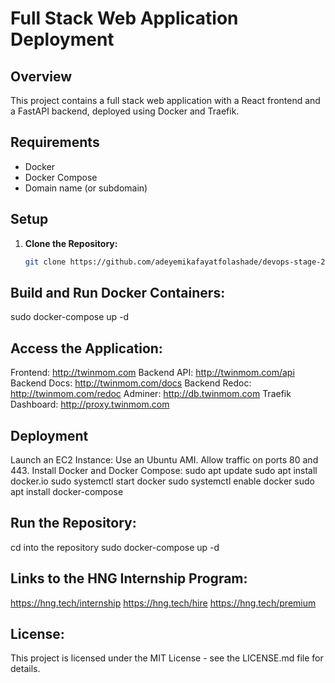 # Full Stack Web Application Deployment

## Overview

This project contains a full stack web application with a React frontend and a FastAPI backend, deployed using Docker and Traefik.

## Requirements

- Docker
- Docker Compose
- Domain name (or subdomain)

## Setup

1. **Clone the Repository:**

   ```bash
   git clone https://github.com/adeyemikafayatfolashade/devops-stage-2.git

 ## Build and Run Docker Containers:
 sudo docker-compose up -d

 ## Access the Application:

 Frontend: http://twinmom.com
 Backend API: http://twinmom.com/api
 Backend Docs: http://twinmom.com/docs
 Backend Redoc: http://twinmom.com/redoc
 Adminer: http://db.twinmom.com
 Traefik Dashboard: http://proxy.twinmom.com

 ## Deployment
 Launch an EC2 Instance:
 Use an Ubuntu AMI.
 Allow traffic on ports 80 and 443.
 Install Docker and Docker Compose:
 sudo apt update
 sudo apt install docker.io
 sudo systemctl start docker
 sudo systemctl enable docker
 sudo apt install docker-compose

 ## Run the Repository:
 cd into the repository 
 sudo docker-compose up -d

 ## Links to the HNG Internship Program:
 https://hng.tech/internship
 https://hng.tech/hire
 https://hng.tech/premium

 ## License:
 This project is licensed under the MIT License - see the LICENSE.md file for details.
 
